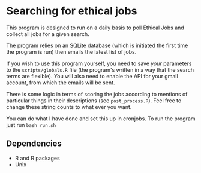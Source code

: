 # Searching for ethical jobs

This program is designed to run on a daily basis to poll Ethical Jobs and collect all jobs for a given search. 

The program relies on an SQLite database (which is initiated the first time the program is run) then emails the latest list of jobs. 

If you wish to use this program yourself, you need to save *your* parameters to the `scripts/globals.R` file (the program's written in a way that the search terms are flexible). You will also need to enable the API for your gmail account, from which the emails will be sent. 

There is some logic in terms of scoring the jobs according to mentions of particular things in their descriptions (see `post_process.R`). Feel free to change these string counts to what ever you want. 

You can do what I have done and set this up in cronjobs. To run the program just run `bash run.sh`

## Dependencies
* R and R packages
* Unix

 
